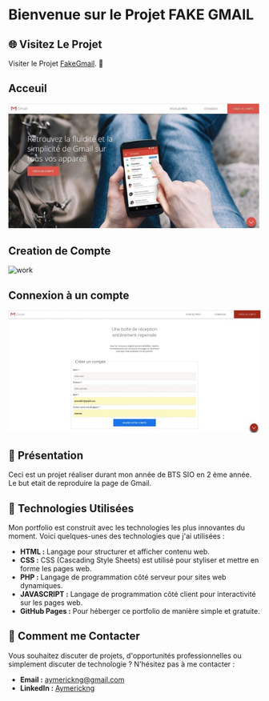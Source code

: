 # Bienvenue sur le Projet FAKE GMAIL

## 🌐 Visitez Le Projet

Visiter le Projet [FakeGmail](https://lsdora.github.io/FakeGmail/static.html). 🚀

## Acceuil
![Acceuil](./firstpage.jpg)
## Creation de Compte
![work](./work.png)
## Connexion à un compte
![competence](./secondepage.jpg)

## 🌟 Présentation

Ceci est un projet réaliser durant mon année de BTS SIO en 2 ème année. Le but etait de reproduire la page de Gmail.

## 🚀 Technologies Utilisées

Mon portfolio est construit avec les technologies les plus innovantes du moment. Voici quelques-unes des technologies que j'ai utilisées :

- **HTML :** Langage pour structurer et afficher contenu web.
- **CSS :** CSS (Cascading Style Sheets) est utilisé pour styliser et mettre en forme les pages web.
- **PHP :** Langage de programmation côté serveur pour sites web dynamiques.
- **JAVASCRIPT :** Langage de programmation côté client pour interactivité sur les pages web.
- **GitHub Pages :** Pour héberger ce portfolio de manière simple et gratuite.

## 📌 Comment me Contacter

Vous souhaitez discuter de projets, d'opportunités professionnelles ou simplement discuter de technologie ? N'hésitez pas à me contacter :

- **Email :** [aymerickng@gmail.com](mailto:aymerickng@gmail.com)
- **LinkedIn :** [Aymerickng](https://www.linkedin.com/in/aymerickng/)

